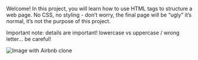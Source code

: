 Welcome!
In this project, you will learn how to use HTML tags to structure a web page. No CSS, no styling - don’t worry, the final page will be “ugly” it’s normal, it’s not the purpose of this project.

Important note: details are important! lowercase vs uppercase / wrong letter… be careful!


![Image with Airbnb clone](holbertonschool-web_front_end/html_advanced/images/Website.png)
